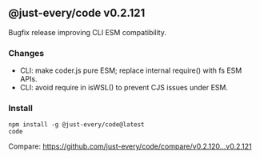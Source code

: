 ## @just-every/code v0.2.121

Bugfix release improving CLI ESM compatibility.

### Changes

- CLI: make coder.js pure ESM; replace internal require() with fs ESM APIs.
- CLI: avoid require in isWSL() to prevent CJS issues under ESM.

### Install

```
npm install -g @just-every/code@latest
code
```

Compare: https://github.com/just-every/code/compare/v0.2.120...v0.2.121


